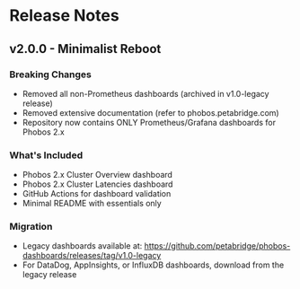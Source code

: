# Release Notes

## v2.0.0 - Minimalist Reboot

### Breaking Changes
- Removed all non-Prometheus dashboards (archived in v1.0-legacy release)
- Removed extensive documentation (refer to phobos.petabridge.com)
- Repository now contains ONLY Prometheus/Grafana dashboards for Phobos 2.x

### What's Included
- Phobos 2.x Cluster Overview dashboard
- Phobos 2.x Cluster Latencies dashboard
- GitHub Actions for dashboard validation
- Minimal README with essentials only

### Migration
- Legacy dashboards available at: https://github.com/petabridge/phobos-dashboards/releases/tag/v1.0-legacy
- For DataDog, AppInsights, or InfluxDB dashboards, download from the legacy release